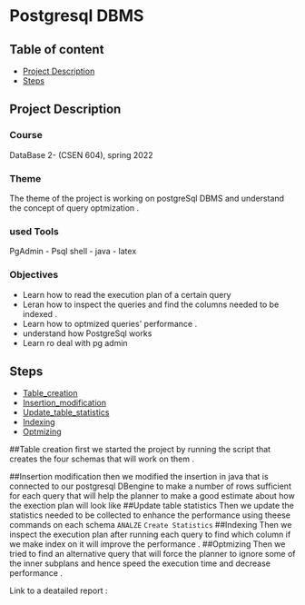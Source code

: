 # Postgresql DBMS

## Table of content
- [Project Description](#project-description)
- [Steps](#steps)



## Project Description

### Course 
DataBase 2- (CSEN 604), spring 2022

### Theme
The theme of the project is working on postgreSql DBMS and understand the concept of query optmization .
### used Tools 
PgAdmin - Psql shell - java - latex

### Objectives
- Learn how to read the execution plan of a certain query
- Leran how to inspect the queries and find the columns needed to be indexed .
- Learn how to optmized queries' performance .
- understand how PostgreSql works
- Learn ro deal with pg admin


## Steps
- [Table_creation](##Table-creation)
- [Insertion_modification](##Insertion-modification)
- [Update_table_statistics](##Update-yable-statistics)
- [Indexing](##Indexing)
- [Optmizing](##Optmizing)

##Table creation
   first we started the project by running the script that creates the four schemas that will work on them . 

##Insertion modification
   then we modified the insertion in java that is connected to our postgresql DBengine to make a number of rows sufficient for each query that will help the planner to make a good estimate about how the exection plan will look like
##Update table statistics 
   Then we update the statistics needed to be collected to enhance the performance using theese commands on each schema `ANALZE` `Create Statistics`
##Indexing
Then we inspect the execution plan after running each query to find which column if we make index on it will improve the performance .
##Optmizing
Then we tried to find an alternative query that will force the planner to ignore some of the inner subplans and hence speed the execution time and decrease performance .

Link to a deatailed report :
 
